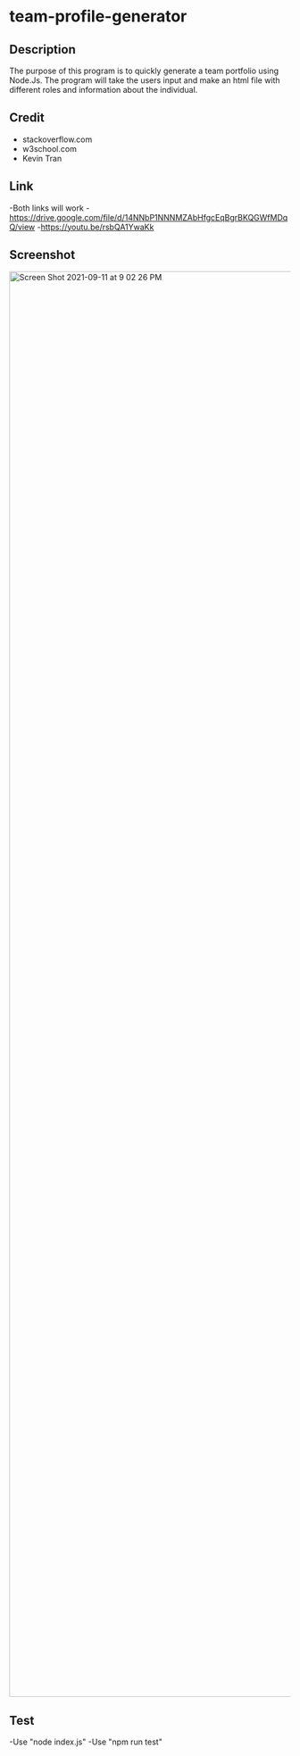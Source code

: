 # team-profile-generator

## Description 
The purpose of this program is to quickly generate a team portfolio using Node.Js. The program will take the users input and make an html file with different roles and information about the individual.

## Credit 
- stackoverflow.com
- w3school.com
- Kevin Tran 

## Link
-Both links will work
-https://drive.google.com/file/d/14NNbP1NNNMZAbHfgcEqBgrBKQGWfMDqQ/view
-https://youtu.be/rsbQA1YwaKk
## Screenshot 
<img width="2555" alt="Screen Shot 2021-09-11 at 9 02 26 PM" src="https://user-images.githubusercontent.com/87213793/132971721-5b5b1833-ee32-49e6-a71a-2438bd6c9e9b.png">

## Test 
-Use "node index.js"
-Use "npm run test"
